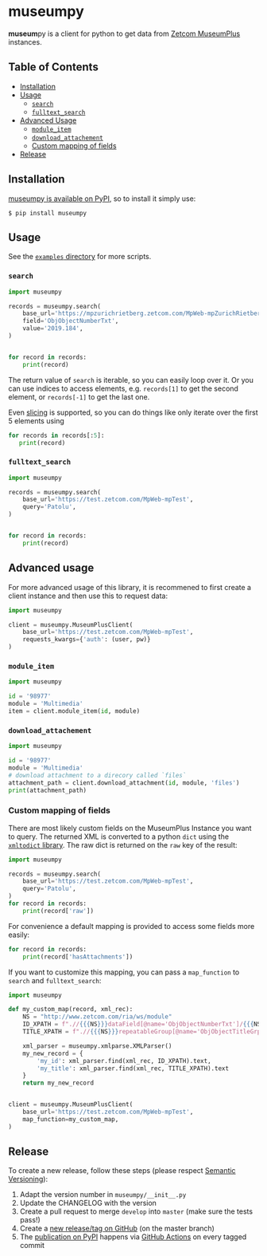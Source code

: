 # museumpy

**museum**py is a client for python to get data from [Zetcom MuseumPlus](https://www.zetcom.com/en/museumplus-en/) instances.

## Table of Contents

* [Installation](#installation)
* [Usage](#usage)
    * [`search`](#search)
    * [`fulltext_search`](#fulltext_search)
* [Advanced Usage](#advanced-usage)
    * [`module_item`](#module_item)
    * [`download_attachement`](#download_attachement)
    * [Custom mapping of fields](#custom-mapping-of-fields)
* [Release](#release)

## Installation

[museumpy is available on PyPI](https://pypi.org/project/museumpy/), so to install it simply use:

```
$ pip install museumpy
```

## Usage

See the [`examples` directory](https://github.com/metaodi/museumpy/tree/master/examples) for more scripts.

### `search`

```python
import museumpy

records = museumpy.search(
    base_url='https://mpzurichrietberg.zetcom.com/MpWeb-mpZurichRietberg',
    field='ObjObjectNumberTxt',
    value='2019.184',
)


for record in records:
    print(record)
```


The return value of `search` is iterable, so you can easily loop over it. Or you can use indices to access elements, e.g. `records[1]` to get the second element, or `records[-1]` to get the last one.

Even [slicing](https://python-reference.readthedocs.io/en/latest/docs/brackets/slicing.html) is supported, so you can do things like only iterate over the first 5 elements using

```python
for records in records[:5]:
   print(record)
```

### `fulltext_search`
```python
import museumpy

records = museumpy.search(
    base_url='https://test.zetcom.com/MpWeb-mpTest',
    query='Patolu',
)


for record in records:
    print(record)
```

## Advanced usage

For more advanced usage of this library, it is recommened to first create a client instance and then use this to request data:

```python
import museumpy

client = museumpy.MuseumPlusClient(
    base_url='https://test.zetcom.com/MpWeb-mpTest',
    requests_kwargs={'auth': (user, pw)}
)

```


### `module_item`
```python
import museumpy

id = '98977'
module = 'Multimedia'
item = client.module_item(id, module)
```

### `download_attachement`
```python
import museumpy

id = '98977'
module = 'Multimedia'
# download attachment to a direcory called `files`
attachment_path = client.download_attachment(id, module, 'files')
print(attachment_path)
```

### Custom mapping of fields

There are most likely custom fields on the MuseumPlus Instance you want to query.
The returned XML is converted to a python `dict` using the [`xmltodict` library](https://pypi.org/project/xmltodict/).
The raw dict is returned on the `raw` key of the result:

```python
import museumpy

records = museumpy.search(
    base_url='https://test.zetcom.com/MpWeb-mpTest',
    query='Patolu',
)
for record in records:
    print(record['raw'])
```

For convenience a default mapping is provided to access some fields more easily:


```python
for record in records:
    print(record['hasAttachments'])
```

If you want to customize this mapping, you can pass a `map_function` to `search` and `fulltext_search`:


```python
import museumpy

def my_custom_map(record, xml_rec):
    NS = "http://www.zetcom.com/ria/ws/module"
    ID_XPATH = f".//{{{NS}}}dataField[@name='ObjObjectNumberTxt']/{{{NS}}}value"
    TITLE_XPATH = f".//{{{NS}}}repeatableGroup[@name='ObjObjectTitleGrp']//{{{NS}}}dataField[@name='TitleTxt']//{{{NS}}}value"

    xml_parser = museumpy.xmlparse.XMLParser()
    my_new_record = {
        'my_id': xml_parser.find(xml_rec, ID_XPATH).text,
        'my_title': xml_parser.find(xml_rec, TITLE_XPATH).text 
    }
    return my_new_record


client = museumpy.MuseumPlusClient(
    base_url='https://test.zetcom.com/MpWeb-mpTest',
    map_function=my_custom_map,
)
```

## Release

To create a new release, follow these steps (please respect [Semantic Versioning](http://semver.org/)):

1. Adapt the version number in `museumpy/__init__.py`
1. Update the CHANGELOG with the version
1. Create a pull request to merge `develop` into `master` (make sure the tests pass!)
1. Create a [new release/tag on GitHub](https://github.com/metaodi/museumpy/releases) (on the master branch)
1. The [publication on PyPI](https://pypi.python.org/pypi/museumpy) happens via [GitHub Actions](https://github.com/metaodi/museumpy/actions?query=workflow%3A%22Upload+Python+Package%22) on every tagged commit
